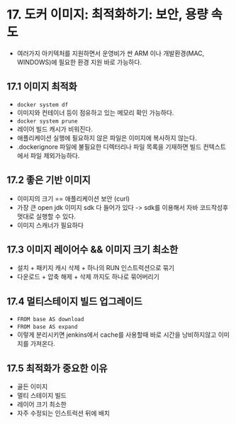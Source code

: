 # 17. 도커 이미지: 최적화하기: 보안, 용량 속도
- 여러가지 아키텍처를 지원하면서 운영비가 싼 ARM 이나 개발환경(MAC, WINDOWS)에 필요한 환경 지원 바로 가능하다.

## 17.1 이미지 최적화
- `docker system df`
- 이미지와 컨테이너 등이 점유하고 있는 메모리 확인 가능하다. 
- `docker system prune`
- 레이어 빌드 캐시가 비워진다.
- 애플리케이션 실행에 필요하지 않은 파일은 이미지에 복사하지 않는다.
- .dockerignore 파일에 불필요한 디렉터리나 파일 목록을 기재하면 빌드 컨텍스트에서 파일 제외가능하다.

## 17.2 좋은 기반 이미지
- 이미지의 크기 == 애플리케이션 보안 (curl)
- 가장 큰 open jdk 이미지 sdk 다 들어가 있다 -> sdk를 이용해서 자바 코드작성후 멋대로 실행할 수 있다.
- 이미지 스캐너가 필요하다

## 17.3 이미지 레이어수 && 이미지 크기 최소한
- 설치 + 패키지 캐시 삭제 + 하나의 RUN 인스트럭션으로 묶기
- 다운로드 + 압축 해제 + 삭제 까지도 하나로 묶어버리기

## 17.4 멀티스테이지 빌드 업그레이드
- `FROM base AS download`
- `FROM base AS expand`
- 이렇게 분리시키면 jenkins에서 cache를 사용할때 바로 시간을 낭비하지않고 이미지를 가져온다.

## 17.5 최적화가 중요한 이유
- 골든 이미지
- 멀티 스테이지 빌드
- 레이어 크기 최소한
- 자주 수정되는 인스트럭션 뒤에 배치
